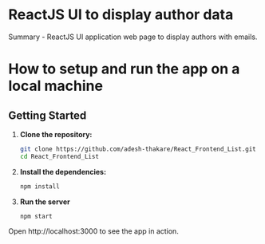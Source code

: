 # ReactJS UI to display author data

Summary - ReactJS UI application web page to display authors with emails.

# How to setup and run the app on a local machine


## Getting Started

1. **Clone the repository:**

   ```bash
   git clone https://github.com/adesh-thakare/React_Frontend_List.git
   cd React_Frontend_List

2. **Install the dependencies:**
     
   ```bash
   npm install

3. **Run the server**

   ```bash
   npm start 

Open http://localhost:3000 to see the app in action.
   
